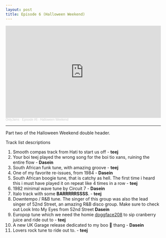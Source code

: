 ```yaml
---
layout: post
title: Episode 6 (Halloween Weekend)
---
```

<iframe width="100%" height="300" scrolling="no" frameborder="no" allow="autoplay" src="https://w.soundcloud.com/player/?url=https%3A//api.soundcloud.com/tracks/921682489&color=%23ff5500&auto_play=false&hide_related=true&show_comments=false&show_user=true&show_reposts=false&show_teaser=true&visual=true"></iframe><div style="font-size: 10px; color: #cccccc;line-break: anywhere;word-break: normal;overflow: hidden;white-space: nowrap;text-overflow: ellipsis; font-family: Interstate,Lucida Grande,Lucida Sans Unicode,Lucida Sans,Garuda,Verdana,Tahoma,sans-serif;font-weight: 100;"><a href="https://soundcloud.com/onlyjamsradio" title="OnlyJams" target="_blank" style="color: #cccccc; text-decoration: none;">OnlyJams</a> · <a href="https://soundcloud.com/onlyjamsradio/episode-6" title="Episode #6 - Halloween Weekend" target="_blank" style="color: #cccccc; text-decoration: none;">Episode #6 - Halloween Weekend</a></div>

----
Part two of the Halloween Weekend double header. 

Track list descriptions
1. Smooth compas track from Hati to start us off - **teej**
2. Your boi teej played the wrong song for the boi tio xans, ruining the entire flow - **Dasein**
3. South African funk tune, with amazing groove - **teej**
4. One of my favorite re-issues, from 1984 - **Dasein**
5. South African boogie tune, that is catchy as hell. The first time i heard this i must have played it on repeat like 4 times in a row - **teej**
6. 1982 minimal wave tune by Circuit 7 - **Dasein**
7. Italo track with some **BARRRRRSSSS**. - **teej**
8. Downtempo / R&B tune. The singer of this group was also the lead singer of 52nd Street, an amazing R&B disco group. Make sure to check out Look Into My Eyes from 52nd Street **Dasein**
9. Europop tune which we need the homie [doggface208](https://www.instagram.com/doggface208/) to sip cranberry juice and ride out to - **teej**
10. A new UK Garage release dedicated to my boo 👻 thang - **Dasein**
11. Lovers rock tune to ride out to. - **teej**



